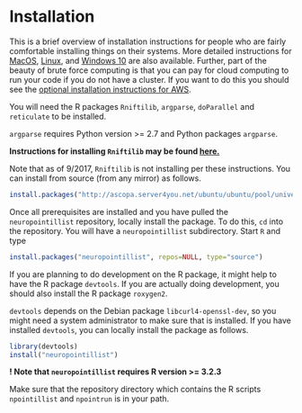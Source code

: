 
# Installation

This is a brief overview of installation instructions for people who
are fairly comfortable installing things on their systems. More
detailed instructions for [MacOS](installation-mac.md),
[Linux](installation-linux.md), and
[Windows 10](installation-windows.md) are also available. Further,
part of the beauty of brute force computing is that you can pay for cloud
computing to run your code if you do not have a cluster. If you want
to do this you should see the [optional installation instructions for AWS](installation-aws.md).

You will need the R packages `Rniftilib`, `argparse`,  `doParallel` and `reticulate` to be installed. 

`argparse` requires Python version >= 2.7 and Python packages `argparse`.

**Instructions for installing `Rniftilib` may be found [here.](http://r-forge.r-project.org/R/?group_id=427)**

Note that as of 9/2017, `Rniftilib` is not installing per these instructions. You can install from source (from any mirror) as follows.

``` R
install.packages("http://ascopa.server4you.net/ubuntu/ubuntu/pool/universe/r/r-cran-rniftilib/r-cran-rniftilib_0.0-35.r79.orig.tar.xz", repos=NULL)
```

Once all prerequisites are installed and you have pulled the `neuropointillist` repository, locally install the package. To do this, `cd` into the repository. You will have a `neuropointillist` subdirectory. Start `R` and type

``` R
install.packages("neuropointillist", repos=NULL, type="source")
```

If you are planning to do development on the R package, it might help to have the R package `devtools`. If you are actually doing development, you should also install the R package `roxygen2`.

`devtools` depends on the Debian package `libcurl4-openssl-dev`, so you might need a system administrator to make sure that is installed. If you have installed `devtools`, you can locally install the package as follows.


``` R
library(devtools)
install("neuropointillist")
```
**! Note that `neuropointillist` requires R version >= 3.2.3**

Make sure that the repository directory which contains the R scripts `npointillist` and `npointrun` is in your path.


